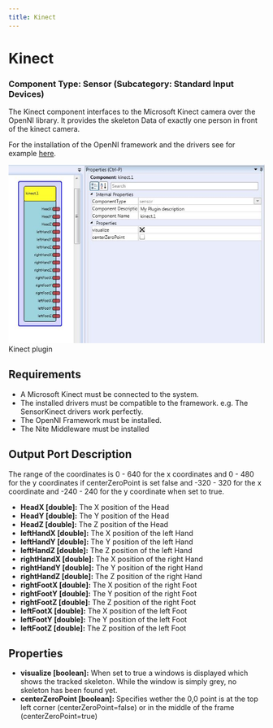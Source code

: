 ```yaml
---
title: Kinect
---
```


# Kinect

### Component Type: Sensor (Subcategory: Standard Input Devices)

The Kinect component interfaces to the Microsoft Kinect camera over the OpenNI library. It provides the skeleton Data of exactly one person in front of the kinect camera.

For the installation of the OpenNI framework and the drivers see for example [here](http://studentguru.gr/b/vangos/archive/2011/01/20/how-to-successfully-install-kinect-windows-openni-nite.aspx).

![Screenshot: Kinect plugin](./img/Kinect.jpg "Screenshot: Kinect plugin")  
Kinect plugin

## Requirements

- A Microsoft Kinect must be connected to the system.
- The installed drivers must be compatible to the framework. e.g. The SensorKinect drivers work perfectly.
- The OpenNI Framework must be installed.
- The Nite Middleware must be installed

## Output Port Description

The range of the coordinates is 0 - 640 for the x coordinates and 0 - 480 for the y coordinates if centerZeroPoint is set false and -320 - 320 for the x coordinate and -240 - 240 for the y coordinate when set to true.

- **HeadX \[double\]:** The X position of the Head
- **HeadY \[double\]:** The Y position of the Head
- **HeadZ \[double\]:** The Z position of the Head
- **leftHandX \[double\]:** The X position of the left Hand
- **leftHandY \[double\]:** The Y position of the left Hand
- **leftHandZ \[double\]:** The Z position of the left Hand
- **rightHandX \[double\]:** The X position of the right Hand
- **rightHandY \[double\]:** The Y position of the right Hand
- **rightHandZ \[double\]:** The Z position of the right Hand
- **rightFootX \[double\]:** The X position of the right Foot
- **rightFootY \[double\]:** The Y position of the right Foot
- **rightFootZ \[double\]:** The Z position of the right Foot
- **leftFootX \[double\]:** The X position of the left Foot
- **leftFootY \[double\]:** The Y position of the left Foot
- **leftFootZ \[double\]:** The Z position of the left Foot

## Properties

- **visualize \[boolean\]:** When set to true a windows is displayed which shows the tracked skeleton. While the window is simply grey, no skeleton has been found yet.
- **centerZeroPoint \[boolean\]:** Specifies wether the 0,0 point is at the top left corner (centerZeroPoint=false) or in the middle of the frame (centerZeroPoint=true)
